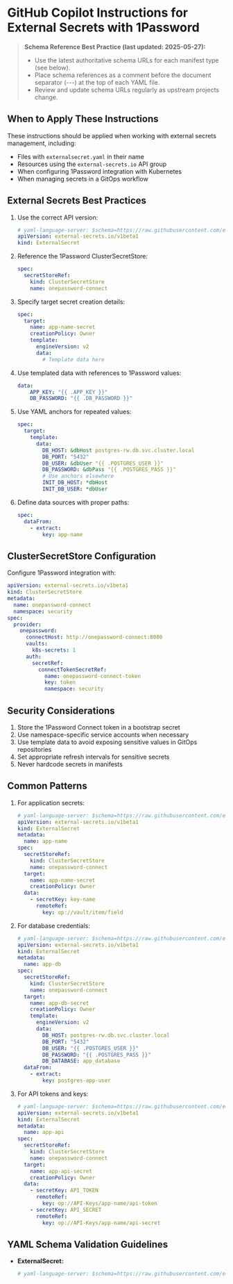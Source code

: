 # GitHub Copilot Instructions for External Secrets with 1Password

> **Schema Reference Best Practice (last updated: 2025-05-27):**
> - Use the latest authoritative schema URLs for each manifest type (see below).
> - Place schema references as a comment before the document separator (---) at the top of each YAML file.
> - Review and update schema URLs regularly as upstream projects change.

## When to Apply These Instructions

These instructions should be applied when working with external secrets management, including:
- Files with `externalsecret.yaml` in their name
- Resources using the `external-secrets.io` API group
- When configuring 1Password integration with Kubernetes
- When managing secrets in a GitOps workflow

## External Secrets Best Practices

1. Use the correct API version:
   ```yaml
   # yaml-language-server: $schema=https://raw.githubusercontent.com/external-secrets/external-secrets/main/config/crds/bases/external-secrets.io_externalsecrets.yaml
   apiVersion: external-secrets.io/v1beta1
   kind: ExternalSecret
   ```

2. Reference the 1Password ClusterSecretStore:
   ```yaml
   spec:
     secretStoreRef:
       kind: ClusterSecretStore
       name: onepassword-connect
   ```

3. Specify target secret creation details:
   ```yaml
   spec:
     target:
       name: app-name-secret
       creationPolicy: Owner
       template:
         engineVersion: v2
         data:
           # Template data here
   ```

4. Use templated data with references to 1Password values:
   ```yaml
   data:
       APP_KEY: "{{ .APP_KEY }}"
       DB_PASSWORD: "{{ .DB_PASSWORD }}"
   ```

5. Use YAML anchors for repeated values:
   ```yaml
   spec:
     target:
       template:
         data:
           DB_HOST: &dbHost postgres-rw.db.svc.cluster.local
           DB_PORT: "5432"
           DB_USER: &dbUser "{{ .POSTGRES_USER }}"
           DB_PASSWORD: &dbPass "{{ .POSTGRES_PASS }}"
           # Use anchors elsewhere
           INIT_DB_HOST: *dbHost
           INIT_DB_USER: *dbUser
   ```

6. Define data sources with proper paths:
   ```yaml
   spec:
     dataFrom:
       - extract:
           key: app-name
   ```

## ClusterSecretStore Configuration

Configure 1Password integration with:

```yaml
apiVersion: external-secrets.io/v1beta1
kind: ClusterSecretStore
metadata:
  name: onepassword-connect
  namespace: security
spec:
  provider:
    onepassword:
      connectHost: http://onepassword-connect:8080
      vaults:
        k8s-secrets: 1
      auth:
        secretRef:
          connectTokenSecretRef:
            name: onepassword-connect-token
            key: token
            namespace: security
```

## Security Considerations

1. Store the 1Password Connect token in a bootstrap secret
2. Use namespace-specific service accounts when necessary
3. Use template data to avoid exposing sensitive values in GitOps repositories
4. Set appropriate refresh intervals for sensitive secrets
5. Never hardcode secrets in manifests

## Common Patterns

1. For application secrets:
   ```yaml
   # yaml-language-server: $schema=https://raw.githubusercontent.com/external-secrets/external-secrets/main/config/crds/bases/external-secrets.io_externalsecrets.yaml
   apiVersion: external-secrets.io/v1beta1
   kind: ExternalSecret
   metadata:
     name: app-name
   spec:
     secretStoreRef:
       kind: ClusterSecretStore
       name: onepassword-connect
     target:
       name: app-name-secret
       creationPolicy: Owner
     data:
       - secretKey: key-name
         remoteRef:
           key: op://vault/item/field
   ```

2. For database credentials:
   ```yaml
   # yaml-language-server: $schema=https://raw.githubusercontent.com/external-secrets/external-secrets/main/config/crds/bases/external-secrets.io_externalsecrets.yaml
   apiVersion: external-secrets.io/v1beta1
   kind: ExternalSecret
   metadata:
     name: app-db
   spec:
     secretStoreRef:
       kind: ClusterSecretStore
       name: onepassword-connect
     target:
       name: app-db-secret
       creationPolicy: Owner
       template:
         engineVersion: v2
         data:
           DB_HOST: postgres-rw.db.svc.cluster.local
           DB_PORT: "5432"
           DB_USER: "{{ .POSTGRES_USER }}"
           DB_PASSWORD: "{{ .POSTGRES_PASS }}"
           DB_DATABASE: app_database
     dataFrom:
       - extract:
           key: postgres-app-user
   ```

3. For API tokens and keys:
   ```yaml
   # yaml-language-server: $schema=https://raw.githubusercontent.com/external-secrets/external-secrets/main/config/crds/bases/external-secrets.io_externalsecrets.yaml
   apiVersion: external-secrets.io/v1beta1
   kind: ExternalSecret
   metadata:
     name: app-api
   spec:
     secretStoreRef:
       kind: ClusterSecretStore
       name: onepassword-connect
     target:
       name: app-api-secret
       creationPolicy: Owner
     data:
       - secretKey: API_TOKEN
         remoteRef:
           key: op://API-Keys/app-name/api-token
       - secretKey: API_SECRET
         remoteRef:
           key: op://API-Keys/app-name/api-secret
   ```

## YAML Schema Validation Guidelines

- **ExternalSecret:**
  ```yaml
  # yaml-language-server: $schema=https://raw.githubusercontent.com/external-secrets/external-secrets/main/config/crds/bases/external-secrets.io_externalsecrets.yaml
  ```
